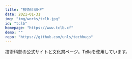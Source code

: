 ```yaml
---
title: "技術科部HP"
date: 2021-01-31 
img: "img/works/tclb.jpg"
id: "tclb"
homepage: "https://www.tclb.cf"
demo: ""
repo: "https://github.com/unls/techhugo"
---
```

技術科部の公式サイトと文化祭ページ。Tellaを使用しています。